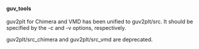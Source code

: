 #### guv_tools

guv2plt for Chimera and VMD has been unified to guv2plt/src. It should be specified by the -c and -v options, respectively.

guv2plt/src_chimera and guv2plt/src_vmd are deprecated.